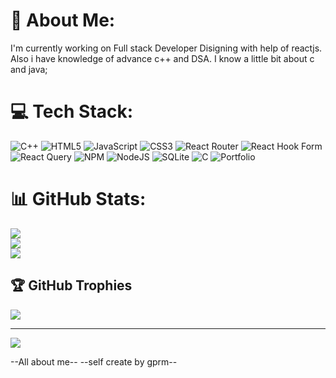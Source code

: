 # 💫 About Me:
I'm currently working on Full stack Developer Disigning with help of reactjs.<br>Also i have knowledge  of advance c++ and DSA.  I know a little bit  about  c and java;


# 💻 Tech Stack:
![C++](https://img.shields.io/badge/c++-%2300599C.svg?style=for-the-badge&logo=c%2B%2B&logoColor=white) ![HTML5](https://img.shields.io/badge/html5-%23E34F26.svg?style=for-the-badge&logo=html5&logoColor=white) ![JavaScript](https://img.shields.io/badge/javascript-%23323330.svg?style=for-the-badge&logo=javascript&logoColor=%23F7DF1E) ![CSS3](https://img.shields.io/badge/css3-%231572B6.svg?style=for-the-badge&logo=css3&logoColor=white) ![React Router](https://img.shields.io/badge/React_Router-CA4245?style=for-the-badge&logo=react-router&logoColor=white) ![React Hook Form](https://img.shields.io/badge/React%20Hook%20Form-%23EC5990.svg?style=for-the-badge&logo=reacthookform&logoColor=white) ![React Query](https://img.shields.io/badge/-React%20Query-FF4154?style=for-the-badge&logo=react%20query&logoColor=white) ![NPM](https://img.shields.io/badge/NPM-%23CB3837.svg?style=for-the-badge&logo=npm&logoColor=white) ![NodeJS](https://img.shields.io/badge/node.js-6DA55F?style=for-the-badge&logo=node.js&logoColor=white) ![SQLite](https://img.shields.io/badge/sqlite-%2307405e.svg?style=for-the-badge&logo=sqlite&logoColor=white) ![C](https://img.shields.io/badge/c-%2300599C.svg?style=for-the-badge&logo=c&logoColor=white) ![Portfolio](https://img.shields.io/badge/Portfolio-%23000000.svg?style=for-the-badge&logo=firefox&logoColor=#FF7139)
# 📊 GitHub Stats:
![](https://github-readme-stats.vercel.app/api?username=coderakashmain&theme=synthwave&hide_border=true&include_all_commits=false&count_private=false)<br/>
![](https://github-readme-streak-stats.herokuapp.com/?user=coderakashmain&theme=synthwave&hide_border=true)<br/>
![](https://github-readme-stats.vercel.app/api/top-langs/?username=coderakashmain&theme=synthwave&hide_border=true&include_all_commits=false&count_private=false&layout=compact)

## 🏆 GitHub Trophies
![](https://github-profile-trophy.vercel.app/?username=coderakashmain&theme=discord&no-frame=false&no-bg=true&margin-w=4)

---
[![](https://visitcount.itsvg.in/api?id=coderakashmain&icon=3&color=1)](https://visitcount.itsvg.in)

<!-- Proudly created with GPRM ( https://gprm.itsvg.in ) -->


--All about me--
--self create by gprm--
